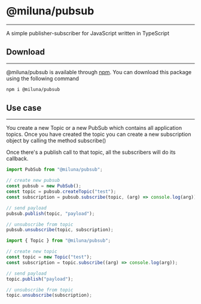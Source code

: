 # @miluna/pubsub
---
A simple publisher-subscriber for JavaScript written in TypeScript

## Download
---
@miluna/pubsub is available through <a href="https://www.npmjs.com/package/@miluna/pubsub">npm</a>. You can download this package using the following command

```sh
npm i @miluna/pubsub
```


## Use case
---
You create a new Topic or a new PubSub which contains all application topics.
Once you have created the topic you can create a new subscription object by calling the method subscribe()

Once there's a publish call to that topic, all the subscribers will do its callback.


```js
import PubSub from "@miluna/pubsub";

// create new pubsub
const pubsub = new PubSub();
const topic = pubsub.createTopic("test");
const subscription = pubsub.subscribe(topic, (arg) => console.log(arg));

// send payload
pubsub.publish(topic, "payload");

// unsubscribe from topic
pubsub.unsubscribe(topic, subscription);
```

```js
import { Topic } from "@miluna/pubsub";

// create new topic
const topic = new Topic("test");
const subscription = topic.subscribe((arg) => console.log(arg));

// send payload
topic.publish("payload");

// unsubscribe from topic
topic.unsubscribe(subscription);
```

